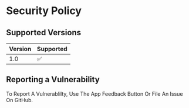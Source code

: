 # Security Policy

## Supported Versions

| Version | Supported          |
| ------- | ------------------ |
| 1.0     | :white_check_mark: |

## Reporting a Vulnerability

To Report A Vulnerablilty, Use The App Feedback Button Or File An Issue On GitHub. 
